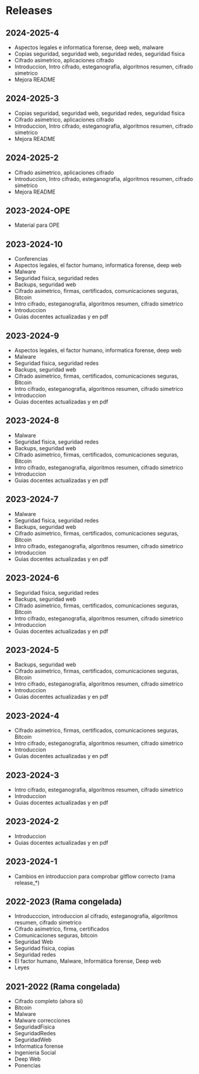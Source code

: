 # Releases

## 2024-2025-4

* Aspectos legales e informatica forense, deep web, malware
* Copias seguridad, seguridad web, seguridad redes, seguridad fisica
* Cifrado asimetrico, aplicaciones cifrado
* Introduccion, Intro cifrado, esteganografia, algoritmos resumen, cifrado simetrico
* Mejora README

## 2024-2025-3

* Copias seguridad, seguridad web, seguridad redes, seguridad fisica
* Cifrado asimetrico, aplicaciones cifrado
* Introduccion, Intro cifrado, esteganografia, algoritmos resumen, cifrado simetrico
* Mejora README

## 2024-2025-2

* Cifrado asimetrico, aplicaciones cifrado
* Introduccion, Intro cifrado, esteganografia, algoritmos resumen, cifrado simetrico
* Mejora README

## 2023-2024-OPE

* Material para OPE

## 2023-2024-10

* Conferencias
* Aspectos legales, el factor humano, informatica forense, deep web
* Malware
* Seguridad fisica, seguridad redes
* Backups, seguridad web
* Cifrado asimetrico, firmas, certificados, comunicaciones seguras, Bitcoin
* Intro cifrado, esteganografia, algoritmos resumen, cifrado simetrico
* Introduccion
* Guias docentes actualizadas y en pdf

## 2023-2024-9

* Aspectos legales, el factor humano, informatica forense, deep web
* Malware
* Seguridad fisica, seguridad redes
* Backups, seguridad web
* Cifrado asimetrico, firmas, certificados, comunicaciones seguras, Bitcoin
* Intro cifrado, esteganografia, algoritmos resumen, cifrado simetrico
* Introduccion
* Guias docentes actualizadas y en pdf

## 2023-2024-8

* Malware
* Seguridad fisica, seguridad redes
* Backups, seguridad web
* Cifrado asimetrico, firmas, certificados, comunicaciones seguras, Bitcoin
* Intro cifrado, esteganografia, algoritmos resumen, cifrado simetrico
* Introduccion
* Guias docentes actualizadas y en pdf

## 2023-2024-7

* Malware
* Seguridad fisica, seguridad redes
* Backups, seguridad web
* Cifrado asimetrico, firmas, certificados, comunicaciones seguras, Bitcoin
* Intro cifrado, esteganografia, algoritmos resumen, cifrado simetrico
* Introduccion
* Guias docentes actualizadas y en pdf

## 2023-2024-6

* Seguridad fisica, seguridad redes
* Backups, seguridad web
* Cifrado asimetrico, firmas, certificados, comunicaciones seguras, Bitcoin
* Intro cifrado, esteganografia, algoritmos resumen, cifrado simetrico
* Introduccion
* Guias docentes actualizadas y en pdf

## 2023-2024-5

* Backups, seguridad web
* Cifrado asimetrico, firmas, certificados, comunicaciones seguras, Bitcoin
* Intro cifrado, esteganografia, algoritmos resumen, cifrado simetrico
* Introduccion
* Guias docentes actualizadas y en pdf

## 2023-2024-4

* Cifrado asimetrico, firmas, certificados, comunicaciones seguras, Bitcoin
* Intro cifrado, esteganografia, algoritmos resumen, cifrado simetrico
* Introduccion
* Guias docentes actualizadas y en pdf

## 2023-2024-3

* Intro cifrado, esteganografia, algoritmos resumen, cifrado simetrico
* Introduccion
* Guias docentes actualizadas y en pdf

## 2023-2024-2

* Introduccion
* Guias docentes actualizadas y en pdf

## 2023-2024-1

* Cambios en introduccion para comprobar gitflow correcto (rama release_*)

## 2022-2023 (Rama congelada)

* Introducccion, introduccion al cifrado, esteganografia, algoritmos resumen, cifrado simetrico
* Cifrado asimetrico, firma, certificados
* Comunicaciones seguras, bitcoin
* Seguridad Web
* Seguridad fisica, copias
* Seguridad redes
* El factor humano, Malware, Informática forense, Deep web
* Leyes

## 2021-2022 (Rama congelada)

* Cifrado completo (ahora si)
* Bitcoin
* Malware
* Malware correcciones
* SeguridadFisica
* SeguridadRedes
* SeguridadWeb
* Informatica forense
* Ingenieria Social
* Deep Web
* Ponencias
